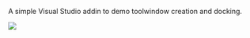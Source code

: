 A simple Visual Studio addin to demo toolwindow creation and docking.

![](http://i.imgur.com/fhJsUpW.gif)